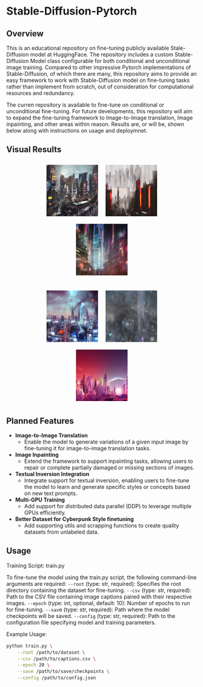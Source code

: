 # Stable-Diffusion-Pytorch

## Overview
This is an educational repository on fine-tuning publicly available Stale-Diffusion model at HuggingFace. The repository includes a custom Stable-Diffusion Model class configurable for both conditional and unconditional image training. Compared to other impressive Pytorch implementations of Stable-Diffusion, of which there are many, this repository aims to provide an easy framework to work with Stable-Diffusion model on fine-tuning tasks rather than implement from scratch, out of consideration for computational resources and redundancy. 

The curren repository is available to fine-tune on conditional or unconditional fine-tuning. For future developments, this repository will aim to expand the fine-tuning framework to Image-to-Image translation, Image inpainting, and other areas within reason. Results are, or will be, shown below along with instructions on usage and deploymnet.

## Visual Results
<div style="display: flex; justify-content: center; flex-wrap: wrap; gap: 20px; max-width: 90%; margin: 0 auto;">
    <div style="display: flex; justify-content: center; flex-basis: 100%; flex-wrap: wrap;">
        <img src="resources/result_0.png" alt="Stable-Diffusion Image 0" style="width: 30%; margin: 10px;">
        <img src="resources/result_1.png" alt="Stable-Diffusion Image 1" style="width: 30%; margin: 10px;">
        <img src="resources/result_2.png" alt="Stable-Diffusion Image 2" style="width: 30%; margin: 10px;">
    </div>
    <div style="display: flex; justify-content: center; flex-basis: 100%; flex-wrap: wrap;">
        <img src="resources/result_3.png" alt="Stable-Diffusion Image 3" style="width: 30%; margin: 10px;">
        <img src="resources/result_4.png" alt="Stable-Diffusion Image 4" style="width: 30%; margin: 10px;">
        <img src="resources/result_5.png" alt="Stable-Diffusion Image 5" style="width: 30%; margin: 10px;">
    </div>
</div>

## Planned Features
- **Image-to-Image Translation**
  - Enable the model to generate variations of a given input image by fine-tuning it for image-to-image translation tasks.
- **Image Inpainting**
  - Extend the framework to support inpainting tasks, allowing users to repair or complete partially damaged or missing sections of images.
- **Textual Inversion Integration**
  - Integrate support for textual inversion, enabling users to fine-tune the model to learn and generate specific styles or concepts based on new text prompts.
- **Multi-GPU Training**
  - Add support for distributed data parallel (DDP) to leverage multiple GPUs efficiently. 
- **Better Dataset for Cyberpunk Style finetuning**
  - Add supporting utils and scrapping functions to create quality datasets from unlabeled data.

## Usage
Training Script: train.py

To fine-tune the model using the train.py script, the following command-line arguments are required:
```--root``` (type: str, required): Specifies the root directory containing the dataset for fine-tuning.
```--csv``` (type: str, required): Path to the CSV file containing image captions paired with their respective images.
```--epoch``` (type: int, optional, default: 10): Number of epochs to run for fine-tuning.
```--sav```e (type: str, required): Path where the model checkpoints will be saved.
```--config``` (type: str, required): Path to the configuration file specifying model and training parameters.

Example Usage:
```bash
python train.py \
    --root /path/to/dataset \
    --csv /path/to/captions.csv \
    --epoch 20 \
    --save /path/to/save/checkpoints \
    --config /path/to/config.json
```